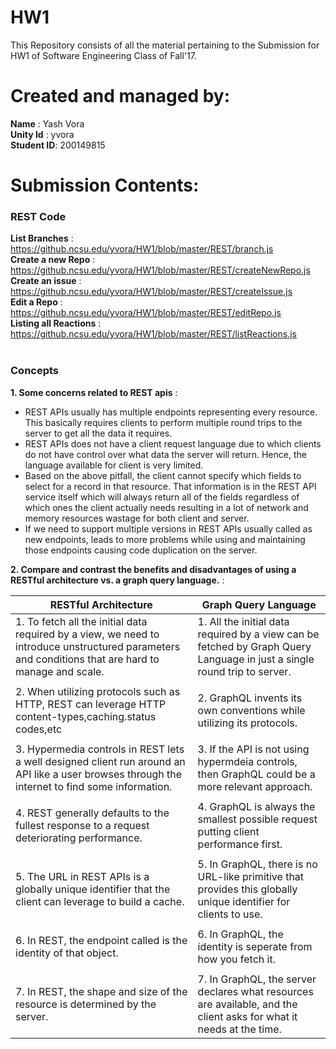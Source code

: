 # HW1

This Repository consists of all the material pertaining to the Submission for HW1 of Software Engineering Class of Fall'17.

# Created and managed by:
**Name** : Yash Vora <br/>
**Unity Id** : yvora <br/>
**Student ID**: 200149815

# Submission Contents:

### REST Code

**List Branches** : https://github.ncsu.edu/yvora/HW1/blob/master/REST/branch.js <br/>
**Create a new Repo** : https://github.ncsu.edu/yvora/HW1/blob/master/REST/createNewRepo.js <br/>
**Create an issue** : https://github.ncsu.edu/yvora/HW1/blob/master/REST/createIssue.js <br/>
**Edit a Repo** : https://github.ncsu.edu/yvora/HW1/blob/master/REST/editRepo.js <br/>
**Listing all Reactions** : https://github.ncsu.edu/yvora/HW1/blob/master/REST/listReactions.js <br/> <br/>

### Concepts

**1. Some concerns related to REST apis** :
  * REST APIs usually has multiple endpoints representing every resource. This basically requires clients to perform multiple round trips to the server to get all the data it requires.
  * REST APIs does not have a client request language due to which clients do not have control over what data the server will return. Hence, the language available for client is very limited.
  * Based on the above pitfall, the client cannot specify which fields to select for a record in that resource. That information is in the REST API service itself which will always return all of the fields regardless of which ones the client actually needs resulting in a lot of network and memory resources wastage for both client and server.
  * If we need to support multiple versions in REST APIs usually called as new endpoints, leads to more problems while using and maintaining those endpoints causing code duplication on the server.

**2. Compare and contrast the benefits and disadvantages of using a RESTful architecture vs. a graph query language.** :

| RESTful Architecture                              | Graph Query Language                        |
| --------------------------------------------------| --------------------------------------------|
| 1. To fetch all the initial data required by a view, we need to introduce unstructured parameters and conditions that are hard to manage and scale.    | 1. All the initial data required by a view can be fetched by Graph Query Language in just a single round trip to server.         |
|                                                   |                                             |
| 2. When utilizing protocols such as HTTP, REST can leverage HTTP content-types,caching.status codes,etc |  2. GraphQL invents its own conventions while utilizing its protocols. |                         
|                                                   |                                              |
| 3. Hypermedia controls in REST lets a well designed client run around an API like a user browses through the internet to find some information.  | 3. If the API is not using hypermdeia controls, then GraphQL could be a more relevant approach.|
|                                                   |                                               |
| 4. REST generally defaults to the fullest response to a request deteriorating performance.| 4. GraphQL is always the smallest possible request putting client performance first. |
|                                                   |                                               |
| 5. The URL in REST APIs is a globally unique identifier that the client can leverage to build a cache.| 5. In GraphQL, there is no URL-like primitive that provides this globally unique identifier for clients to use. |
|                                                   |                                                |
| 6. In REST, the endpoint called is the identity of that object. | 6. In GraphQL, the identity is seperate from how you fetch it. |
|                                                   |                                                |
| 7. In REST, the shape and size of the resource is determined by the server.  | 7. In GraphQL, the server declares what resources are available, and the client asks for what it needs at the time. |










